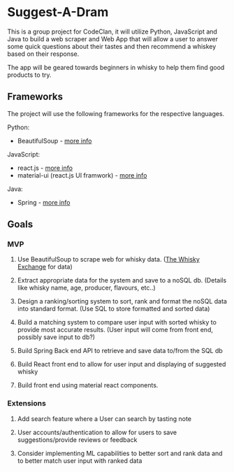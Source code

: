 # Suggest-A-Dram

This is a group project for CodeClan, it will utilize Python, JavaScript and Java to build a web scraper and Web App that will allow a user to answer some quick questions about their tastes and then recommend a whiskey based on their response.

The app will be geared towards beginners in whisky to help them find good products to try. 

## Frameworks

The project will use the following frameworks for the respective languages.

Python:
- BeautifulSoup - [more info](https://www.crummy.com/software/BeautifulSoup/ "BeautifulSoup")

JavaScript:
- react.js - [more info](https://reactjs.org "react.js")
- material-ui (react.js UI framwork) - [more info](https://material-ui.com "Material UI")

Java:
- Spring - [more info](https://spring.io/ "Spring")

## Goals

### MVP

1. Use BeautifulSoup to scrape web for whisky data. ([The Whisky Exchange](https://thewhiskyexchange.com) for data)

2. Extract appropriate data for the system and save to a noSQL db. (Details like whisky name, age, producer, flavours, etc..)

3. Design a ranking/sorting system to sort, rank and format the noSQL data into standard format. (Use SQL to store formatted and sorted data)

4. Build a matching system to compare user input with sorted whisky to provide most accurate results. (User input will come from front end, possibly save input to db?)

5. Build Spring Back end API to retrieve and save data to/from the SQL db

6. Build React front end to allow for user input and displaying of suggested whisky

7. Build front end using material react components.

### Extensions

1. Add search feature where a User can search by tasting note

2. User accounts/authentication to allow for users to save suggestions/provide reviews or feedback

3. Consider implementing ML capabilities to better sort and rank data and to better match user input with ranked data
